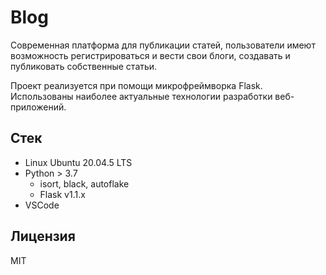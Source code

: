 # Blog

Современная платформа для публикации статей, пользователи имеют возможность
регистрироваться и вести свои блоги, создавать и публиковать собственные статьи.

Проект реализуется при помощи микрофреймворка Flask.
Использованы наиболее актуальные технологии разработки веб-приложений.

## Стек

- Linux Ubuntu 20.04.5 LTS
- Python > 3.7
	- isort, black, autoflake
	- Flask v1.1.x
- VSCode

## Лицензия

MIT
